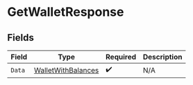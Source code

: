 # GetWalletResponse


## Fields

| Field                                                               | Type                                                                | Required                                                            | Description                                                         |
| ------------------------------------------------------------------- | ------------------------------------------------------------------- | ------------------------------------------------------------------- | ------------------------------------------------------------------- |
| `Data`                                                              | [WalletWithBalances](../../Models/Components/WalletWithBalances.md) | :heavy_check_mark:                                                  | N/A                                                                 |